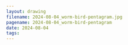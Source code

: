 ```yaml
---
layout: drawing
filename: 2024-08-04_worm-bird-pentagram.jpg
pagename: 2024-08-04_worm-bird-pentagram
date: 2024-08-04
tags:
---
```

